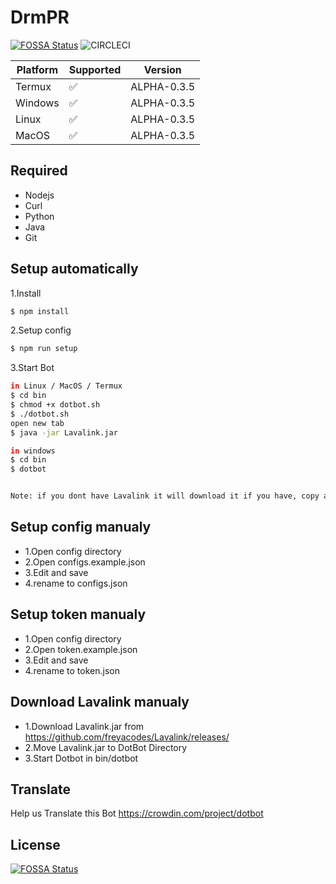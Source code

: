 # DrmPR
[![FOSSA Status](https://app.fossa.com/api/projects/git%2Bgithub.com%2FDemuraAIdev%2FDotBot.svg?type=shield)](https://app.fossa.com/projects/git%2Bgithub.com%2FDemuraAIdev%2FDotBot?ref=badge_shield)
![CIRCLECI](https://img.shields.io/circleci/build/github/DemuraAIdev/DotBot/main?token=cbd5a7f2ea7519ca002178b3830781880caa613a)


| Platform | Supported          | Version |
| ------- | ------------------ | ------- |
| Termux   | :white_check_mark: | ALPHA-0.3.5        |
| Windows   | :white_check_mark: | ALPHA-0.3.5        |
| Linux   | :white_check_mark: | ALPHA-0.3.5        |
| MacOS   | :white_check_mark: | ALPHA-0.3.5        |

## Required
- Nodejs
- Curl
- Python
- Java
- Git

## Setup automatically
1.Install
```sh
$ npm install
```
2.Setup config
```sh
$ npm run setup
```
3.Start Bot
```sh
in Linux / MacOS / Termux
$ cd bin
$ chmod +x dotbot.sh
$ ./dotbot.sh
open new tab
$ java -jar Lavalink.jar

in windows
$ cd bin
$ dotbot


Note: if you dont have Lavalink it will download it if you have, copy and paste in DotBot directory
```

## Setup config manualy
- 1.Open config directory
- 2.Open configs.example.json
- 3.Edit and save
- 4.rename to configs.json

## Setup token manualy
- 1.Open config directory
- 2.Open token.example.json
- 3.Edit and save
- 4.rename to token.json

## Download Lavalink manualy
- 1.Download Lavalink.jar from https://github.com/freyacodes/Lavalink/releases/
- 2.Move Lavalink.jar to DotBot Directory
- 3.Start Dotbot in bin/dotbot

## Translate
Help us Translate this Bot
https://crowdin.com/project/dotbot

## License
[![FOSSA Status](https://app.fossa.com/api/projects/git%2Bgithub.com%2FDemuraAIdev%2FDotBot.svg?type=large)](https://app.fossa.com/projects/git%2Bgithub.com%2FDemuraAIdev%2FDotBot?ref=badge_large)